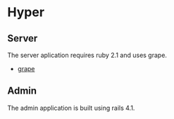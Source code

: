 Hyper
=========

Server
---------

The server aplication requires ruby 2.1 and uses grape.

* [grape](https://github.com/intridea/grape)

Admin
---------

The admin application is built using rails 4.1.
